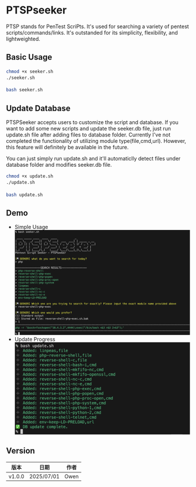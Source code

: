 # PTSPseeker
PTSP stands for PenTest ScriPts. It's used for searching a variety of pentest scripts/commands/links. It's outstanded for its simplicity, flexibility, and lightweighted.

## Basic Usage

```bash
chmod +x seeker.sh
./seeker.sh

bash seeker.sh
```

## Update Database
PTSPSeeker accepts users to customize the script and database. If you want to add some new scripts and update the seeker.db file, just run update.sh file after adding files to database folder. Currently I've not completed the functionality of utilizing module type(file,cmd,url). However, this feature will definitely be available in the future.

You can just simply run update.sh and it'll automaticlly detect files under database folder and modifies seeker.db file.

```bash
chmod +x update.sh
./update.sh

bash update.sh
```

## Demo
- Simple Usage
![p1](img/p1.png)
- Update Progress
![p2](img/p2.png)

## Version
|版本|日期|作者|
|---|---|---|
|v1.0.0|2025/07/01|Owen|

